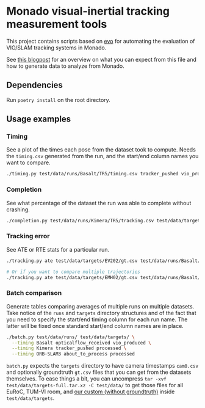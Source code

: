 # Monado visual-inertial tracking measurement tools

This project contains scripts based on
[evo](https://github.com/MichaelGrupp/evo/wiki/Metrics) for automating the
evaluation of VIO/SLAM tracking systems in Monado.

See [this blogpost](https://mateosss.github.io/blog/xrtslam-metrics) for an
overview on what you can expect from this file and how to generate data to
analyze from Monado.

## Dependencies

Run `poetry install` on the root directory.

## Usage examples

### Timing

See a plot of the times each pose from the dataset took to compute. Needs the
`timing.csv` generated from the run, and the start/end column names you want to
compare.

```bash
./timing.py test/data/runs/Basalt/TR5/timing.csv tracker_pushed vio_produced --plot
```

### Completion

See what percentage of the dataset the run was able to complete without crashing.

```bash
./completion.py test/data/runs/Kimera/TR5/tracking.csv test/data/targets/TR5/cam0.csv
```

### Tracking error

See ATE or RTE stats for a particular run.

```bash
./tracking.py ate test/data/targets/EV202/gt.csv test/data/runs/Basalt/EV202/tracking.csv --plot --plot_mode xyz

# Or if you want to compare multiple trajectories
./tracking.py ate test/data/targets/EMH02/gt.csv test/data/runs/Basalt/EMH02/tracking.csv test/data/runs/ORB-SLAM3/EMH02/tracking.csv --plot --plot_mode xy
```

### Batch comparison

Generate tables comparing averages of multiple runs on multiple datasets. Take
notice of the `runs` and `targets` directory structures and of the fact that you
need to specify the start/end timing column for each run name. The latter
will be fixed once standard start/end column names are in place.

```bash
./batch.py test/data/runs/ test/data/targets/ \
  --timing Basalt opticalflow_received vio_produced \
  --timing Kimera tracker_pushed processed \
  --timing ORB-SLAM3 about_to_process processed
```

`batch.py` expects the `targets` directory to have camera timestamps `cam0.csv`
and optionally groundtruth `gt.csv` files that you can get from the datasets
themselves. To ease things a bit, you can uncompress `tar -xvf
test/data/targets-full.tar.xz -C test/data/` to get those files for all EuRoC,
TUM-VI room, and [our custom (without
groundtruth)](https://bit.ly/monado-datasets) inside `test/data/targets`.
